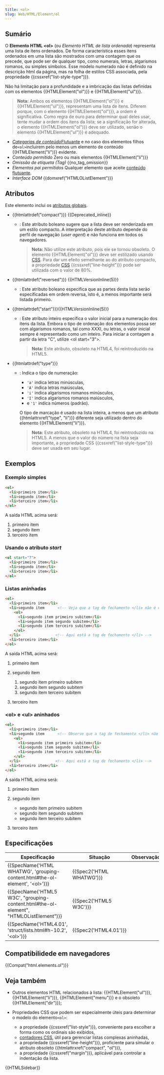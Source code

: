 ```yaml
---
title: <ol>
slug: Web/HTML/Element/ol
---
```


## Sumário

O **Elemento HTML \<ol>** (ou _Elemento HTML de lista ordenada_) representa uma lista de itens ordenados. De forma característica esses itens ordenados em uma lista são mostrados com uma contagem que os precede, que pode ser de qualquer tipo, como numerais, letras, algarismos romanos, ou simples símbolos. Esse modelo numerado não é definido na descrição html da página, mas na folha de estilos CSS associada, pela propriedade {{cssxref("list-style-type")}}.

Não há limitação para a profundidade e a imbricação das listas definidas com os elementos {{HTMLElement("ol")}} e {{HTMLElement("ul")}}.

> **Nota:** Ambos os elementos {{HTMLElement("ol")}} e {{HTMLElement("ul")}}, representam uma lista de itens. Diferem porque, com o elemento {{HTMLElement("ol")}}, a ordem é significativa. Como regra de ouro para determinar qual deles usar, tente mudar a ordem dos itens da lista; se a significação for alterada, o elemento {{HTMLElement("ol")}} deve ser utilizado, senão o elemento {{HTMLElement("ul")}} é adequado.

- _[Categorias de conteúdo](/pt-BR/docs/HTML/Content_categories)_[Flutuante](/pt-BR/docs/HTML/Content_categories#Flow_content) e no caso dos elementos filhos de` <ol> `incluirem pelo menos um elemento de conteúdo {{HTMLElement("li")}} evidente.
- _Conteúdo permitido_ Zero ou mais elementos {{HTMLElement("li")}}
- _Omissão de etiqueta (Tag)_ {{no_tag_omission}}
- _Elementos pai permitidos_ Qualquer elemento que aceite [conteúdo flutuante](/pt-BR/docs/HTML/Content_categories#flow_content).
- _Interface DOM_ {{domxref("HTMLOListElement")}}

## Atributos

Este elemento inclui os [atributos globais](/pt-BR/docs/HTML/Global_attributes).

- {{htmlattrdef("compact")}} {{Deprecated_inline}}
  - : Este atributo boleano sugere que a lista deve ser renderizada em um estilo compacto. A interpretação deste atributo depende do perfil de navegação (_user agent_) e não funciona em todos os navegadores.

    > **Nota:** Não utilize este atributo, pois ele se tornou obsoleto. O elemento {{HTMLElement("ol")}} deve ser estilizado usando [CSS](/pt-BR/docs/CSS). Para dar um efeito semelhante ao do atributo compacto, a propriedade [CSS](/pt-BR/docs/CSS) {{cssxref("line-height")}} pode ser utilizada com o valor de 80%.

- {{htmlattrdef("reversed")}} {{HTMLVersionInline(5)}}
  - : Este atributo boleano especifica que as partes desta lista serão especificadas em ordem reversa, isto é, a menos importante será listada primeiro.
- {{htmlattrdef("start")}}{{HTMLVersionInline(5)}}
  - : Este atributo inteiro especifica o valor inicial para a numeração dos itens da lista. Embora o tipo de ordenação dos elementos possa ser com algarismos romanos, tal como XXXI, ou letras, o valor inicial sempre é representado como um inteiro. Para iniciar a contagem a partir da letra "C", utilize \<ol start="3">.

    > **Nota:** Este atributo, obsoleto na HTML4, foi reintroduzido na HTML5.

- {{htmlattrdef("type")}}
  - : Indica o tipo de numeração:

    - `'a'` indica letras minúsculas,
    - `'A'` indica letras maiúsculas,
    - `'i'` indica algarismos romanos minúsculos,
    - `'I'` indica algarismos romanos maiúsculos,
    - e `'1'` indica números (padrão).

    O tipo de marcação é usado na lista inteira, a menos que um atributo {{htmlattrxref("type", "li")}} diferente seja utilizado dentro do elemento  {{HTMLElement("li")}}.

    > **Nota:** Este atributo, obsoleto na HTML4, foi reintroduzido na HTML5. A menos que o valor do número na lista seja importante, a propriedade CSS {{cssxref("list-style-type")}} deve ser usada em seu lugar.

## Exemplos

### Exemplo simples

```html
<ol>
  <li>primeiro item</li>
  <li>segundo item</li>
  <li>terceiro item</li>
</ol>
```

A saída HTML acima será:

1. primeiro item
2. segundo item
3. terceiro item

### Usando o atributo _start_

```html
<ol start="7">
  <li>primeiro item</li>
  <li>segundo item</li>
  <li>terceiro item</li>
</ol>
```

### Listas aninhadas

```html
<ol>
  <li>primeiro item</li>
  <li>segundo item      <!-- Veja que a tag de fechamento </li> não é colocada aqui! -->
    <ol>
      <li>segundo item primeiro subitem</li>
      <li>segundo item segundo subitem</li>
      <li>segundo item terceiro subitem</li>
    </ol>
  </li>                <!-- Aqui está a tag de fechamento </li> -->
  <li>terceiro item</li>
</ol>
```

A saída HTML acima será:

1. primeiro item
2. segundo item

    1. segundo item primeiro subitem
    2. segundo item segundo subitem
    3. segundo item terceiro subitem

3. terceiro item

### \<ol> e \<ul> aninhados

```html
<ol>
  <li>primeiro item</li>
  <li>segundo item      <!-- Observe que a tag de fechamento </li> não é colocada aqui! -->
    <ul>
      <li>segundo item primeiro subitem</li>
      <li>segundo item segundo subitem</li>
      <li>segundo item terceiro subitem</li>
    </ul>
  </li>                <!-- Aqui está a tag de fechamento </li> -->
  <li>terceiro item</li>
</ol>
```

A saída HTML acima será:

1. primeiro item
2. segundo item

    - segundo item primeiro subitem
    - segundo item segundo subitem
    - segundo item terceiro subitem

3. terceiro item

## Especificações

| Especificação                                                                                                    | Situação                         | Observação |
| ---------------------------------------------------------------------------------------------------------------- | -------------------------------- | ---------- |
| {{SpecName('HTML WHATWG', 'grouping-content.html#the-ol-element', '&lt;ol&gt;')}}     | {{Spec2('HTML WHATWG')}} |            |
| {{SpecName('HTML5 W3C', "grouping-content.html#the-ol-element", "HTMLOListElement")}} | {{Spec2('HTML5 W3C')}}     |            |
| {{SpecName('HTML4.01', 'struct/lists.html#h-10.2', '&lt;ol&gt;')}}                         | {{Spec2('HTML4.01')}}     |            |

## Compatibilidede em navegadores

{{Compat("html.elements.ol")}}

## Veja também

- Outros elementos HTML relacionados à lista: {{HTMLElement("ul")}}, {{HTMLElement("li")}}, {{HTMLElement("menu")}} e o obsoleto {{HTMLElement("dir")}};
- Propriedades CSS que podem ser especialmente úteis para determinar o modelo do elemento`<ol>`:

  - a propriedade {{cssxref("list-style")}}, conveniente para escolher a forma como os ordinais são exibidos,
  - [contadores CSS](/pt-BR/docs/CSS_Counters), útil para gerenciar listas complexas aninhadas,
  - a propriedade {{cssxref("line-height")}}, proficiente para simular o atributo obsoleto {{htmlattrxref("compact", "ol")}},
  - a propriedade {{cssxref("margin")}}, aplicável para controlar a indentação da lista.

{{HTMLSidebar}}
